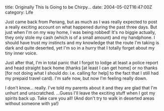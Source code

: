 title: Originally This Is Going to be Chirpy…
date: 2004-05-02T16:47:00Z
category: Life

Just came back from Penang, but as much as I was really expected to post a really exciting account on what happened during the past three days. But just when I'm on my way home, I was being robbed! It's no biggie actually, they only stole my cash (which is of a small amount) and my handphone. I should have trust my instincts and my knowledge that the route I'm taking is dark and quite deserted, yet I'm so in a hurry that I totally forget about my tiny inner voice.

Just after that, I'm in total panic that I forgot to lodge at least a police report and head straight back home (thanks [at least I can get home] or no thanks [for not doing what I should do: i.e. calling for help] to the fact that I still had my prepaid travel card). I'm safe now, but now I'm feeling really down.

I don't know… really. I've told my parents about it and they are glad that I'm unhurt and unscratched. …Guess I'll leave the exciting stuff when I got my spirits back up. Take care you all! (And don't try to walk in deserted areas without someone with ya!)
